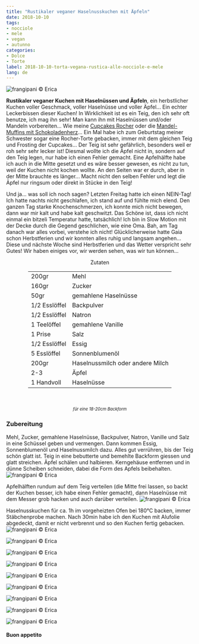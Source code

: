```yaml
---
title: "Rustikaler veganer Haselnusskuchen mit Äpfeln"
date: 2018-10-10
tags:
- nocciole
- mele
- vegan
- autunno
categories:
- Dolce
- Torte
label: 2018-10-10-torta-vegana-rustica-alle-nocciole-e-mele
lang: de
---
```

![](../2018-10-10-torta-rustica-vegana-alle-nocciole-e-mele/header.jpg "frangipani © Erica")

**Rustikaler veganer Kuchen mit Haselnüssen und Äpfeln**, ein herbstlicher Kuchen voller Geschmack, voller Haselnüsse und voller Äpfel... Ein echter Leckerbissen dieser Kuchen! In Wirklichkeit ist es ein Teig, den ich sehr oft benutze, ich mag ihn sehr! Man kann ihn mit Haselnüssen und/oder Mandeln vorbereiten... Wie meine <a href="https://frangipani.raiano.ch/2016-11-23-cupcakes-rocher-de/" target="_blank">Cupcakes Rocher</a> oder die <a href="https://frangipani.raiano.ch/2015-05-08-muffin-alle-mandorle-con-cuore-di-cioccolato/" target="_blank">Mandel-Muffins mit Schokoladenherz</a>... Ein Mal habe ich zum Geburtstag meiner Schwester sogar eine Rocher-Torte gebacken, immer mit dem gleichen Teig und Frosting der Cupcakes... Der Teig ist sehr gefährlich, besonders weil er roh sehr sehr lecker ist! Diesmal wollte ich die Äpfel nicht in, sondern auf den Teig legen, nur habe ich einen Fehler gemacht. Eine Apfelhälfte habe ich auch in die Mitte gesetzt und es wäre besser gewesen, es nicht zu tun, weil der Kuchen nicht kochen wollte. An den Seiten war er durch, aber in der Mitte brauchte es länger... Macht nicht den selben Fehler und legt die Äpfel nur ringsum oder direkt in Stücke in den Teig!

Und ja... was soll ich noch sagen? Letzten Freitag hatte ich einen NEIN-Tag! Ich hatte nachts nicht geschlafen, ich stand auf und fühlte mich elend. Den ganzen Tag starke Knochenschmerzen, ich konnte mich nicht bewegen, dann war mir kalt und habe kalt geschwitzt. Das Schöne ist, dass ich nicht einmal ein bitzeli Temperatur hatte, tatsächlich! Ich bin in Slow Motion mit der Decke durch die Gegend geschlichen, wie eine Oma. Bah, am Tag danach war alles vorbei, verstehe ich nicht! Glücklicherweise hatte Gaia schon Herbstferien und wir konnten alles ruhig und langsam angehen... Diese und nächste Woche sind Herbstferien und das Wetter verspricht sehr Gutes! Wir haben einiges vor, wir werden sehen, was wir tun können...

<div id="wrapper" style="text-align: center">
  <div id="yourdiv" style="display: inline-block;">
    <div class="ingredients" itemscope itemtype="http://schema.org/Recipe">
      <span itemprop="name" style="display:none;">Rustikaler veganer Haselnusskuchen mit Äpfeln</span>
      <span itemprop="recipeCategory" style="display:none;">Herzhaftes</span>
      <img itemprop="image" style="display:none;" class="ignore-gallery-item" src="../2018-10-10-torta-rustica-vegana-alle-nocciole-e-mele/header.jpeg"/>
      <span itemprop="author" style="display:none;">Erica Raiano</span>
      <span itemprop="description" style="display:none;">Rustikaler veganer Kuchen mit Haselnüssen und Äpfeln, ein herbstlicher Kuchen voller Geschmack, voller Haselnüsse und voller Äpfel... Ein echter Leckerbissen dieser Kuchen!</span>
      <div class="ingredients-title">Zutaten</div>
      <table>
        <tbody>
          </tr>
          <tr itemprop="recipeIngredient">
            <td>200gr</td>
            <td>Mehl</td>
          </tr>
          <tr itemprop="recipeIngredient">
            <td>160gr</td>
            <td>Zucker</td>
          </tr>
          <tr itemprop="recipeIngredient">
            <td>50gr</td>
            <td>gemahlene Haselnüsse</td>
          </tr>
          <tr itemprop="recipeIngredient">
            <td>1/2 Esslöffel</td>
            <td>Backpulver</td>
          </tr>
          <tr itemprop="recipeIngredient">
            <td>1/2 Esslöffel</td>
            <td>Natron</td>
          </tr>
          <tr itemprop="recipeIngredient">
            <td>1 Teelöffel</td>
            <td>gemahlene Vanille</td>
          </tr>
          <tr itemprop="recipeIngredient">
            <td>1 Prise</td>
            <td>Salz</td>
          </tr>
          <tr itemprop="recipeIngredient">
            <td>1/2 Esslöffel</td>
            <td>Essig</td>
          </tr>
          <tr itemprop="recipeIngredient">
            <td>5 Esslöffel</td>
            <td>Sonnenblumenöl</td>
          </tr>
          <tr itemprop="recipeIngredient">
            <td>200gr</td>
            <td>Haselnussmilch oder andere Milch</td>
          </tr>
          <tr itemprop="recipeIngredient">
            <td>2-3</td>
            <td>Äpfel</td>
          </tr>
          <tr itemprop="recipeIngredient">
            <td>1 Handvoll</td>
            <td>Haselnüsse</td>   
          </tr>
        </tbody>
      </table>
      <br></br>
      <i class="pull-right" style="font-size: 80%;">für eine 18-20cm Backform</i>
    </div>
  </div>
</div>


<h3>
  <font color="grey">
    <i class="fa-solid fa-gears"></i>
  </font> Zubereitung
</h3>

Mehl, Zucker, gemahlene Haselnüsse, Backpulver, Natron, Vanille und Salz in eine Schüssel geben und vermengen. Dann kommen Essig, Sonnenblumenöl und Haselnussmilch dazu. Alles gut verrühren, bis der Teig schön glatt ist. Teig in eine bebutterte und bemehlte Backform giessen und glatt streichen. Äpfel schälen und halbieren. Kerngehäuse entfernen und in dünne Scheiben schneiden, dabei die Form des Apfels beibehalten.
![](../2018-10-10-torta-rustica-vegana-alle-nocciole-e-mele/mela.jpg "frangipani © Erica")

Apfelhälften rundum auf dem Teig verteilen (die Mitte frei lassen, so backt der Kuchen besser, ich habe einen Fehler gemacht), dann Haselnüsse mit dem Messer grob hacken und auch darüber verteilen.
![](../2018-10-10-torta-rustica-vegana-alle-nocciole-e-mele/teglia.jpg "frangipani © Erica")

Haselnusskuchen für ca. 1h im vorgeheizten Ofen bei 180°C backen, immer Stäbchenprobe machen. Nach 30min habe ich den Kuchen mit Alufolie abgedeckt, damit er nicht verbrennt und so den Kuchen fertig gebacken.
![](../2018-10-10-torta-rustica-vegana-alle-nocciole-e-mele/risultato1.jpg "frangipani © Erica")

![](../2018-10-10-torta-rustica-vegana-alle-nocciole-e-mele/risultato2.jpg "frangipani © Erica")

![](../2018-10-10-torta-rustica-vegana-alle-nocciole-e-mele/risultato3.jpg "frangipani © Erica")

![](../2018-10-10-torta-rustica-vegana-alle-nocciole-e-mele/risultato4.jpg "frangipani © Erica")

![](../2018-10-10-torta-rustica-vegana-alle-nocciole-e-mele/risultato5.jpg "frangipani © Erica")

![](../2018-10-10-torta-rustica-vegana-alle-nocciole-e-mele/risultato6.jpg "frangipani © Erica")

![](../2018-10-10-torta-rustica-vegana-alle-nocciole-e-mele/risultato7.jpg "frangipani © Erica")

![](../2018-10-10-torta-rustica-vegana-alle-nocciole-e-mele/risultato8.jpg "frangipani © Erica")

![](../2018-10-10-torta-rustica-vegana-alle-nocciole-e-mele/risultato9.jpg "frangipani © Erica")

<h4>Buon appetito
  <font color="red">
    <i class="fa-regular fa-face-smile"></i>
  </font>
</h4>